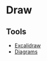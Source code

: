 # Draw

## Tools

- [Excalidraw](https://excalidraw.com/)
- [Diagrams](https://app.diagrams.net/)

<!--
https://github.com/tldraw/tldraw
-->
